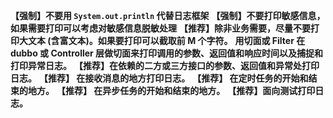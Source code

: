 <strong>【强制】不要用 <code>System.out.println</code> 代替日志框架</strong>
<strong>【强制】不要打印敏感信息，如果需要打印可以考虑对敏感信息脱敏处理</strong>
<strong>【推荐】除非业务需要，尽量不要打印大文本 (含富文本)。如果要打印可以截取前 M 个字符。</strong>
<strong>用切面或 Filter 在 dubbo 或 Controller 层做切面来打印调用的参数、返回值和响应时间以及捕捉和打印异常日志。</strong>
<strong>【推荐】在依赖的二方或三方接口的参数、返回值和异常处打印日志。</strong>
<strong>【推荐】 在接收消息的地方打印日志。</strong>
<strong>【推荐】 在定时任务的开始和结束的地方。</strong>
<strong>【推荐】 在异步任务的开始和结束的地方。</strong>
<strong>【推荐】面向测试打印日志。</strong>